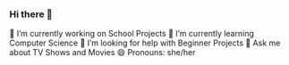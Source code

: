 ### Hi there 👋
🔭 I’m currently working on School Projects
🌱 I’m currently learning Computer Science
🤔 I’m looking for help with Beginner Projects
💬 Ask me about TV Shows and Movies
😄 Pronouns: she/her
<!--
**PriscillaOFC/PriscillaOFC** is a ✨ _special_ ✨ repository because its `README.md` (this file) appears on your GitHub profile.

-->
